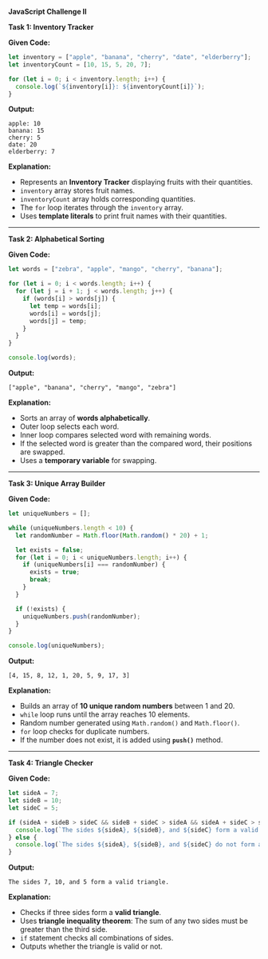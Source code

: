 **JavaScript Challenge II**

**Task 1: Inventory Tracker**

**Given Code:**
```javascript
let inventory = ["apple", "banana", "cherry", "date", "elderberry"];
let inventoryCount = [10, 15, 5, 20, 7];

for (let i = 0; i < inventory.length; i++) {
  console.log(`${inventory[i]}: ${inventoryCount[i]}`);
}
```

**Output:**
```
apple: 10
banana: 15
cherry: 5
date: 20
elderberry: 7
```

**Explanation:**
- Represents an **Inventory Tracker** displaying fruits with their quantities.
- `inventory` array stores fruit names.
- `inventoryCount` array holds corresponding quantities.
- The `for` loop iterates through the `inventory` array.
- Uses **template literals** to print fruit names with their quantities.

---

**Task 2: Alphabetical Sorting**

**Given Code:**
```javascript
let words = ["zebra", "apple", "mango", "cherry", "banana"];

for (let i = 0; i < words.length; i++) {
  for (let j = i + 1; j < words.length; j++) {
    if (words[i] > words[j]) {
      let temp = words[i];
      words[i] = words[j];
      words[j] = temp;
    }
  }
}

console.log(words);
```

**Output:**
```
["apple", "banana", "cherry", "mango", "zebra"]
```

**Explanation:**
- Sorts an array of **words alphabetically**.
- Outer loop selects each word.
- Inner loop compares selected word with remaining words.
- If the selected word is greater than the compared word, their positions are swapped.
- Uses a **temporary variable** for swapping.

---

**Task 3: Unique Array Builder**

**Given Code:**
```javascript
let uniqueNumbers = [];

while (uniqueNumbers.length < 10) {
  let randomNumber = Math.floor(Math.random() * 20) + 1;

  let exists = false;
  for (let i = 0; i < uniqueNumbers.length; i++) {
    if (uniqueNumbers[i] === randomNumber) {
      exists = true;
      break;
    }
  }

  if (!exists) {
    uniqueNumbers.push(randomNumber);
  }
}

console.log(uniqueNumbers);
```

**Output:**
```
[4, 15, 8, 12, 1, 20, 5, 9, 17, 3]
```

**Explanation:**
- Builds an array of **10 unique random numbers** between 1 and 20.
- `while` loop runs until the array reaches 10 elements.
- Random number generated using `Math.random()` and `Math.floor()`.
- `for` loop checks for duplicate numbers.
- If the number does not exist, it is added using **`push()`** method.

---

**Task 4: Triangle Checker**

**Given Code:**
```javascript
let sideA = 7;
let sideB = 10;
let sideC = 5;

if (sideA + sideB > sideC && sideB + sideC > sideA && sideA + sideC > sideB) {
  console.log(`The sides ${sideA}, ${sideB}, and ${sideC} form a valid triangle.`);
} else {
  console.log(`The sides ${sideA}, ${sideB}, and ${sideC} do not form a valid triangle.`);
}
```

**Output:**
```
The sides 7, 10, and 5 form a valid triangle.
```

**Explanation:**
- Checks if three sides form a **valid triangle**.
- Uses **triangle inequality theorem**: The sum of any two sides must be greater than the third side.
- `if` statement checks all combinations of sides.
- Outputs whether the triangle is valid or not.

